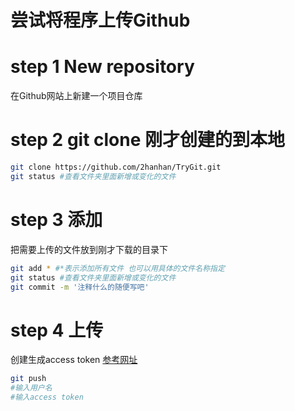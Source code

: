 # 尝试将程序上传Github
# step 1 New repository
在Github网站上新建一个项目仓库
# step 2 git clone 刚才创建的到本地
```bash
git clone https://github.com/2hanhan/TryGit.git
git status #查看文件夹里面新增或变化的文件
```
# step 3 添加
把需要上传的文件放到刚才下载的目录下
```bash
git add * #*表示添加所有文件 也可以用具体的文件名称指定
git status #查看文件夹里面新增或变化的文件
git commit -m '注释什么的随便写吧'
```
# step 4 上传
创建生成access token
[参考网址](https://github.blog/2020-07-30-token-authentication-requirements-for-api-and-git-operations/)
```bash
git push
#输入用户名
#输入access token
```
